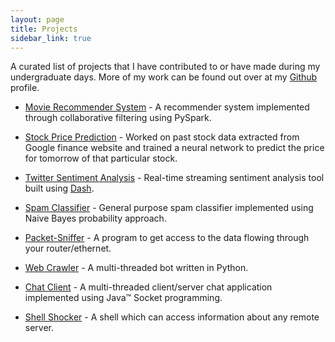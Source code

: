 ```yaml
---
layout: page
title: Projects
sidebar_link: true
---
```


A curated list of projects that I have contributed to or have made during my undergraduate days. More of my work can be found out over at my [Github](https://github.com/azkh93) profile.


- [Movie Recommender System](https://github.com/azkh93/Movie-Recommender-System) - A recommender system implemented through collaborative filtering using PySpark.

- [Stock Price Prediction](https://github.com/azkh93/Stock-Price-Prediction) - Worked on past stock data extracted from Google finance website and trained a neural network to predict the price for tomorrow of that particular stock.

- [Twitter Sentiment Analysis](https://github.com/azkh93/Twitter-Sentiment-Analysis) - Real-time streaming sentiment analysis tool built using [Dash](https://plot.ly/products/dash/).

- [Spam Classifier](https://github.com/azkh93/Spam-Ham-Classifier) - General purpose spam classifier implemented using Naive Bayes probability approach.

- [Packet-Sniffer](https://github.com/azkh93/Packet-Sniffer) - A program to get access to the data flowing through your router/ethernet.

- [Web Crawler](https://github.com/azkh93/Web-Crawler) - A multi-threaded bot written in Python.

- [Chat Client](https://github.com/azkh93/Chat-Client) - A multi-threaded client/server chat application implemented using Java™ Socket programming.

- [Shell Shocker](https://github.com/azkh93/Shell-Shocker) - A shell which can access information about any remote server.
